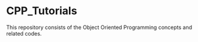 # CPP_Tutorials

This repository consists of the Object Oriented Programming  concepts and related codes.
